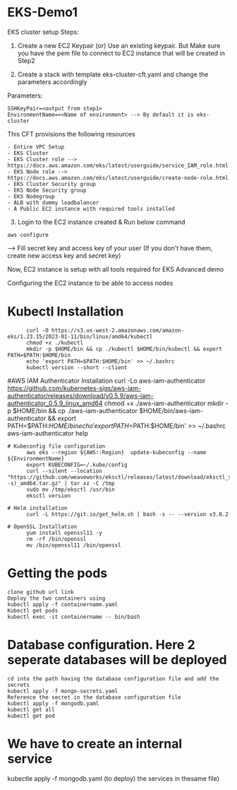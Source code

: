 # EKS-Demo1
EKS cluster setup
Steps:
1. Create a new EC2 Keypair
 (or)
   Use an existing keypair. But Make sure you have the pem file to connect to EC2 instance that will be created in Step2

2. Create a stack with template eks-cluster-cft.yaml and change the parameters accordingly

Parameters:

```
SSHKeyPair=<output from step1>
EnvironmentName=<<Name of environment> --> By default it is eks-cluster
```

This CFT provisions the following resources

    - Entire VPC Setup
    - EKS Cluster
    - EKS Cluster role --> https://docs.aws.amazon.com/eks/latest/userguide/service_IAM_role.html
    - EKS Node role --> https://docs.aws.amazon.com/eks/latest/userguide/create-node-role.html
    - EKS Cluster Security group
    - EKS Node Security group
    - EKS Nodegroup
    - ALB with dummy loadbalancer
    - A Public EC2 instance with required tools installed

3. Login to the EC2 instance created & Run below command
```
aws configure
```
--> Fill secret key and access key of your user (If you don't have them, create new access key and secret key)

Now, EC2 instance is setup with all tools required for EKS Advanced demo

Configuring the EC2 instance to be able to access nodes

# Kubectl Installation
          curl -O https://s3.us-west-2.amazonaws.com/amazon-eks/1.23.15/2023-01-11/bin/linux/amd64/kubectl
          chmod +x ./kubectl
          mkdir -p $HOME/bin && cp ./kubectl $HOME/bin/kubectl && export PATH=$PATH:$HOME/bin
          echo 'export PATH=$PATH:$HOME/bin' >> ~/.bashrc
          kubectl version --short --client
 
 #AWS IAM Authenticator Installation
          curl -Lo aws-iam-authenticator https://github.com/kubernetes-sigs/aws-iam-authenticator/releases/download/v0.5.9/aws-iam-authenticator_0.5.9_linux_amd64
          chmod +x ./aws-iam-authenticator
          mkdir -p $HOME/bin && cp ./aws-iam-authenticator $HOME/bin/aws-iam-authenticator && export PATH=$PATH:$HOME/bin
          echo 'export PATH=$PATH:$HOME/bin' >> ~/.bashrc
          aws-iam-authenticator help   
         
    # Kubeconfig file configuration
          aws eks --region ${AWS::Region}  update-kubeconfig --name ${EnvironmentName}
          export KUBECONFIG=~/.kube/config
          curl --silent --location "https://github.com/weaveworks/eksctl/releases/latest/download/eksctl_$(uname -s)_amd64.tar.gz" | tar xz -C /tmp
          sudo mv /tmp/eksctl /usr/bin
          eksctl version
         
    # Helm installation
          curl -L https://git.io/get_helm.sh | bash -s -- --version v3.8.2
         
    # OpenSSL Installation
          yum install openssl11 -y
          rm -rf /bin/openssl
          mv /bin/openssl11 /bin/openssl

# Getting the pods
    clone github url link
    Deploy the two containers using 
    kubectl apply -f containername.yaml
    Kubectl get pods
    kubectl exec -it containername -- bin/bash
    
#  Database configuration. Here 2 seperate databases will be deployed 
    cd into the path having the database configuration file and add the secrets
    kubectl apply -f mongo-secrets.yaml
    Reference the secret in the database configuration file
    kubectl apply -f mongodb.yaml
    kubectl get all
    kubectl get pod
    
# We have to create an internal service
  kubectle apply -f mongodb.yaml (to deploy) the services in thesame file)
  
  
      
    
    
    

    
